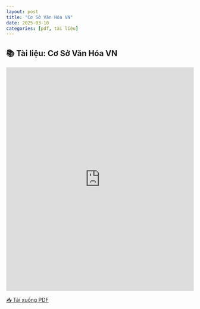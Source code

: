 ```yaml
---
layout: post
title: "Cơ Sở Văn Hóa VN"
date: 2025-03-10
categories: [pdf, tài liệu]
---
```


## 📚 Tài liệu: Cơ Sở Văn Hóa VN

<iframe 
    src="https://docs.google.com/viewerng/viewer?url=https://raw.githubusercontent.com/ntrThanh/blog/master/assets/files/C%C6%A1%20S%E1%BB%9F%20V%C4%83n%20H%C3%B3a%20VN.pdf&embedded=true" 
    style="width: 100%; height: 600px;" 
    frameborder="0">
</iframe>

[📥 Tải xuống PDF](https://raw.githubusercontent.com/ntrThanh/blog/master/assets/files/C%C6%A1%20S%E1%BB%9F%20V%C4%83n%20H%C3%B3a%20VN.pdf)

